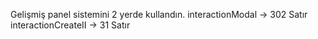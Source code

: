 Gelişmiş panel sistemini 2 yerde kullandın. 
interactionModal -> 302 Satır
interactionCreateII -> 31 Satır